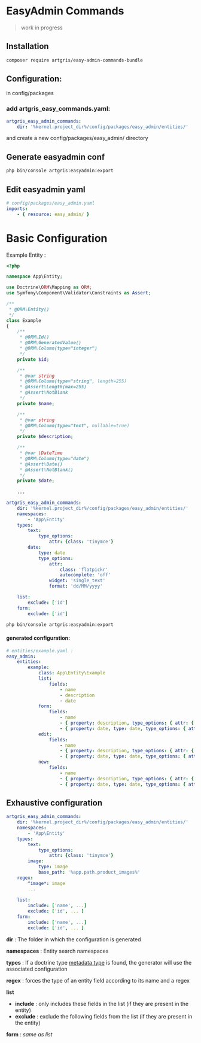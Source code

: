 # EasyAdmin Commands

> work in progress

## Installation

```bash
composer require artgris/easy-admin-commands-bundle
```

## Configuration:

in config/packages
### add artgris_easy_commands.yaml:

```yaml
artgris_easy_admin_commands:
    dir: '%kernel.project_dir%/config/packages/easy_admin/entities/'
```
 
and create a new config/packages/easy_admin/ directory 

## Generate easyadmin conf 

```bash
php bin/console artgris:easyadmin:export
```
## Edit easyadmin yaml

```yaml
# config/packages/easy_admin.yaml
imports:
    - { resource: easy_admin/ }
```

# Basic Configuration

Example Entity :

```php
<?php

namespace App\Entity;

use Doctrine\ORM\Mapping as ORM;
use Symfony\Component\Validator\Constraints as Assert;

/**
 * @ORM\Entity()
 */
class Example
{
    /**
     * @ORM\Id()
     * @ORM\GeneratedValue()
     * @ORM\Column(type="integer")
     */
    private $id;

    /**
     * @var string
     * @ORM\Column(type="string", length=255)
     * @Assert\Length(max=255)
     * @Assert\NotBlank
     */
    private $name;

    /**
     * @var string
     * @ORM\Column(type="text", nullable=true)
     */
    private $description;

    /**
     * @var \DateTime
     * @ORM\Column(type="date")
     * @Assert\Date()
     * @Assert\NotBlank()
     */
    private $date;
    
    ...
```

```yaml
artgris_easy_admin_commands:
    dir: '%kernel.project_dir%/config/packages/easy_admin/entities/'
    namespaces:
        - 'App\Entity'
    types:
        text:
            type_options:
                attr: {class: 'tinymce'}
        date:
            type: date
            type_options:
                attr:
                    class: 'flatpickr'
                    autocomplete: 'off'
                widget: 'single_text'
                format: 'dd/MM/yyyy'

    list:
        exclude: ['id']
    form:
        exclude: ['id']
```

```bash
php bin/console artgris:easyadmin:export
```

#### generated configuration:
  
```yaml 
# entities/example.yaml :
easy_admin:
    entities:
        example:
            class: App\Entity\Example
            list:
                fields:
                    - name
                    - description
                    - date
            form:
                fields:
                    - name
                    - { property: description, type_options: { attr: { class: tinymce } } }
                    - { property: date, type: date, type_options: { attr: { class: flatpickr, autocomplete: 'off' }, widget: single_text, format: dd/MM/yyyy } }
            edit:
                fields:
                    - name
                    - { property: description, type_options: { attr: { class: tinymce } } }
                    - { property: date, type: date, type_options: { attr: { class: flatpickr, autocomplete: 'off' }, widget: single_text, format: dd/MM/yyyy } }
            new:
                fields:
                    - name
                    - { property: description, type_options: { attr: { class: tinymce } } }
                    - { property: date, type: date, type_options: { attr: { class: flatpickr, autocomplete: 'off' }, widget: single_text, format: dd/MM/yyyy } }
```

## Exhaustive configuration

```yaml 
artgris_easy_admin_commands:
    dir: '%kernel.project_dir%/config/packages/easy_admin/entities/'
    namespaces:
        - 'App\Entity'
    types:
        text:
            type_options:
                attr: {class: 'tinymce'}
        image:
            type: image
            base_path: '%app.path.product_images%'
    regex:
        ^image*: image
        ...
        
    list:
        include: ['name', ...]
        exclude: ['id', ... ]
    form:
        include: ['name', ...]
        exclude: ['id', ... ]
```

**dir** : The folder in which the configuration is generated

**namespaces** : Entity search namespaces

**types** : If a doctrine type [metadata type](https://www.doctrine-project.org/projects/doctrine-dbal/en/2.9/reference/types.html) is found, the generator will use the associated configuration

**regex** : forces the type of an entity field according to its name and a regex

**list**
- **include** : only includes these fields in the list (if they are present in the entity)
- **exclude** : exclude the following fields from the list (if they are present in the entity)
    
**form** : *same as list*